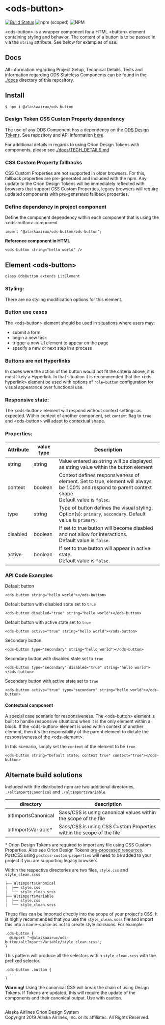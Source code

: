 # \<ods-button>

[![Build Status](https://travis-ci.org/AlaskaAirlines/OrionStatelessComponents__ods-button.svg?branch=master)](https://travis-ci.org/AlaskaAirlines/OrionStatelessComponents__ods-button)
![npm (scoped)](https://img.shields.io/npm/v/@alaskaairux/ods-button.svg?color=orange)
![NPM](https://img.shields.io/npm/l/@alaskaairux/ods-button.svg?color=blue)

\<ods-button> is a wrapper component for a HTML \<button> element containing styling and behavior. The content of a button is to be passed in via the `string` attribute. See below for examples of use.

## Docs

All information regarding Project Setup, Technical Details, Tests and information regarding ODS Stateless Components can be found in the [./docs](/docs/) directory of this repository. 

## Install

```
$ npm i @alaskaairux/ods-button
```

### Design Token CSS Custom Property dependency

The use of any ODS Component has a dependency on the [ODS Design Tokens](https://www.npmjs.com/package/@alaskaairux/orion-design-tokens). See repository and API information [here](https://github.com/AlaskaAirlines/OrionDesignTokens).

For additional details in regards to using Orion Design Tokens with components, please see [./docs/TECH_DETAILS.md](/docs/TECH_DETAILS.md)

### CSS Custom Property fallbacks

CSS Custom Properties are not supported in older browsers. For this, fallback properties are pre-generated and included with the npm. Any update to the Orion Design Tokens will be immediately reflected with browsers that support CSS Custom Properties, legacy browsers will require updated components with pre-generated fallback properties. 

### Define dependency in project component 

Define the component dependency within each component that is using the \<ods-button> component.

```
import "@alaskaairux/ods-button/ods-button";
```

**Reference component in HTML**

```
<ods-button string="hello world" />
```

## Element \<ods-button>

```
class OdsButton extends LitElement
```

### Styling:

There are no styling modification options for this element.

### Button use cases

The \<ods-button> element should be used in situations where users may:

* submit a form
* begin a new task
* trigger a new UI element to appear on the page
* specify a new or next step in a process

### Buttons are not Hyperlinks

In cases were the action of the button would not fit the criteria above, it is most likely a Hyperlink. In that situation it is recommended that the \<ods-hyperlink> element be used with options of `role=button` configuration for visual appearance over functional use.

### Responsive state:

The \<ods-button> element will respond without context settings as expected. Within context of another component, set `context` flag to `true` and \<ods-button> will adapt to contextual shape.

### Properties:

| Attribute | value type | Description |
|----|----|----|
| string | string | Value entered as string will be displayed as string value within the button element |
| context | boolean | Context defines responsiveness of element. Set to true, element will always be 100% and respond to parent context shape. <br/>Default value is `false`. |
| type | string | Type of button defines the visual styling. <br/>Option(s): `primary`, `secondary`. Default value is `primary`.  |
| disabled | boolean | If set to true button will become disabled and not allow for interactions. <br/>Default value is `false`.  |
| active | boolean | If set to true button will appear in active state. <br/>Default value is `false`. |

### API Code Examples

Default button

```
<ods-button string="hello world"></ods-button>
```

Default button with disabled state set to `true`

```
<ods-button disabled="true" string="hello world"></ods-button>
```

Default button with active state set to `true`

```
<ods-button active="true" string="hello world"></ods-button>
```

Secondary button

```
<ods-button type="secondary" string="hello world"></ods-button>
```

Secondary button with disabled state set to `true`

```
<ods-button type="secondary" disabled="true" string="hello world"></ods-button>
```

Secondary button with active state set to `true`

```
<ods-button active="true" type="secondary" string="hello world"></ods-button>
```

#### Contextual component

A special case scenario for responsiveness. The \<ods-button> element is built to handle responsive situations when it is the only element within a block. If the \<ods-button> element is used within context of another element, then it's the responsibility of the parent element to dictate the responsiveness of the \<ods-element>.

In this scenario, simply set the `context` of the element to be `true`.

```
<ods-button string="Default state; context true" context="true"></ods-button>
```

## Alternate build solutions 

Included with the distributed npm are two additional directories, `./altImportsCanonical` and `./altImportsVariable`.

| directory | description |
|---|---|
| altImportsCanonical | Sass/CSS is using canonical values within the scope of the file |
| altImportsVariable* | Sass/CSS is using CSS Custom Properties within the scope of the file |

\* Orion Design Tokens are required to import any file using CSS Custom Properties. Also see Orion Design Tokens [pre-processed resources](https://github.com/AlaskaAirlines/OrionDesignTokens#install-pre-processed-resources). PostCSS using `postcss-custom-properties` will need to be added to your project if you are supporting legacy browsers.

Within the respective directories are two files, `style.css` and `style_clean.scss`

```
├── altImportsCanonical
|  ├── style.css
|  └── style_clean.scss
├── altImportsVariable
|  ├── style.css
|  └── style_clean.scss
```

These files can be imported directly into the scope of your project's CSS. It is highly recommended that you use the `style_clean.scss` file and import this into a name-space as not to create style collisions. For example:

```
.ods-button {
  @import "~@alaskaairux/ods-button/altImportsVariable/style_clean.scss";
}
```

This pattern will produce all the selectors within `style_clean.scss` with the prefixed selector. 

```
.ods-button .button {
  ...
}
```

**Warning!** Using the canonical CSS will break the chain of using Design Tokens. If Tokens are updated, this will require the update of the components and their canonical output. Use with caution. 

## 

Alaska Airlines Orion Design System<br>
Copyright 2019 Alaska Airlines, Inc. or its affiliates. All Rights Reserved.
